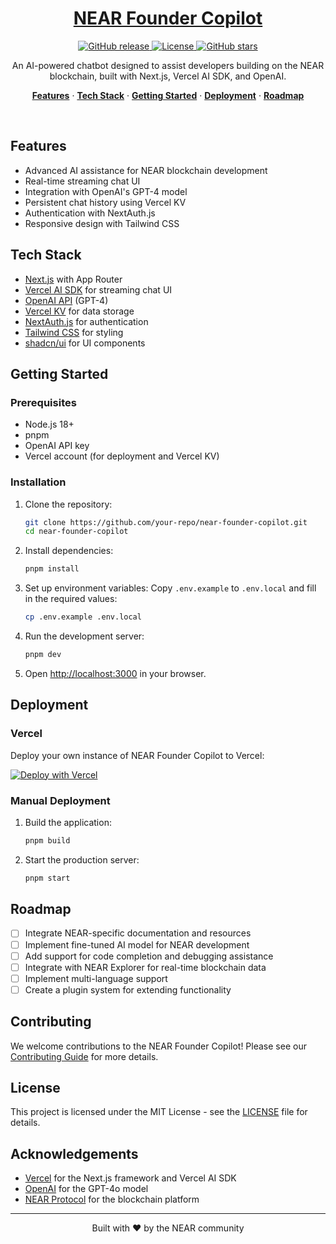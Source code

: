 <a href="https://chat.vercel.ai/">
  <h1 align="center">NEAR Founder Copilot</h1>
</a>

<p align="center">
  <a href="https://github.com/your-repo/near-founder-copilot/releases">
    <img src="https://img.shields.io/github/v/release/your-repo/near-founder-copilot?include_prereleases&style=flat-square" alt="GitHub release">
  </a>
  <a href="https://github.com/your-repo/near-founder-copilot/blob/main/LICENSE">
    <img src="https://img.shields.io/github/license/your-repo/near-founder-copilot?style=flat-square" alt="License">
  </a>
  <a href="https://github.com/your-repo/near-founder-copilot/stargazers">
    <img src="https://img.shields.io/github/stars/your-repo/near-founder-copilot?style=flat-square" alt="GitHub stars">
  </a>
</p>

<p align="center">
  An AI-powered chatbot designed to assist developers building on the NEAR blockchain, built with Next.js, Vercel AI SDK, and OpenAI.
</p>

<p align="center">
  <a href="#features"><strong>Features</strong></a> ·
  <a href="#tech-stack"><strong>Tech Stack</strong></a> ·
  <a href="#getting-started"><strong>Getting Started</strong></a> ·
  <a href="#deployment"><strong>Deployment</strong></a> ·
  <a href="#roadmap"><strong>Roadmap</strong></a>
</p>
<br/>

## Features

- Advanced AI assistance for NEAR blockchain development
- Real-time streaming chat UI
- Integration with OpenAI's GPT-4 model
- Persistent chat history using Vercel KV
- Authentication with NextAuth.js
- Responsive design with Tailwind CSS

## Tech Stack

- [Next.js](https://nextjs.org) with App Router
- [Vercel AI SDK](https://sdk.vercel.ai/docs) for streaming chat UI
- [OpenAI API](https://openai.com/blog/openai-api) (GPT-4)
- [Vercel KV](https://vercel.com/storage/kv) for data storage
- [NextAuth.js](https://next-auth.js.org) for authentication
- [Tailwind CSS](https://tailwindcss.com) for styling
- [shadcn/ui](https://ui.shadcn.com) for UI components

## Getting Started

### Prerequisites

- Node.js 18+
- pnpm
- OpenAI API key
- Vercel account (for deployment and Vercel KV)

### Installation

1. Clone the repository:
   ```bash
   git clone https://github.com/your-repo/near-founder-copilot.git
   cd near-founder-copilot
   ```

2. Install dependencies:
   ```bash
   pnpm install
   ```

3. Set up environment variables:
   Copy `.env.example` to `.env.local` and fill in the required values:
   ```bash
   cp .env.example .env.local
   ```

4. Run the development server:
   ```bash
   pnpm dev
   ```

5. Open [http://localhost:3000](http://localhost:3000) in your browser.

## Deployment

### Vercel

Deploy your own instance of NEAR Founder Copilot to Vercel:

[![Deploy with Vercel](https://vercel.com/button)](https://vercel.com/new/clone?repository-url=https%3A%2F%2Fgithub.com%2Fyour-repo%2Fnear-founder-copilot)

### Manual Deployment

1. Build the application:
   ```bash
   pnpm build
   ```

2. Start the production server:
   ```bash
   pnpm start
   ```

## Roadmap

- [ ] Integrate NEAR-specific documentation and resources
- [ ] Implement fine-tuned AI model for NEAR development
- [ ] Add support for code completion and debugging assistance
- [ ] Integrate with NEAR Explorer for real-time blockchain data
- [ ] Implement multi-language support
- [ ] Create a plugin system for extending functionality

## Contributing

We welcome contributions to the NEAR Founder Copilot! Please see our [Contributing Guide](CONTRIBUTING.md) for more details.

## License

This project is licensed under the MIT License - see the [LICENSE](LICENSE) file for details.

## Acknowledgements

- [Vercel](https://vercel.com) for the Next.js framework and Vercel AI SDK
- [OpenAI](https://openai.com) for the GPT-4o model
- [NEAR Protocol](https://near.org) for the blockchain platform

---

<p align="center">
  Built with ❤️ by the NEAR community
</p>
